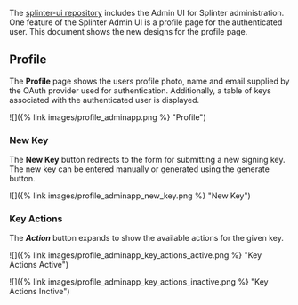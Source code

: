 <!--
  Copyright 2018-2021 Cargill Incorporated
  Licensed under Creative Commons Attribution 4.0 International License
  https://creativecommons.org/licenses/by/4.0/
-->

The [splinter-ui repository](https://github.com/Cargill/splinter-ui) includes
the Admin UI for Splinter administration. One feature of the Splinter Admin UI 
is a profile page for the authenticated user. This document shows the new 
designs for the profile page.

## Profile

The **Profile** page shows the users profile photo, name and email supplied by 
the OAuth provider used for authentication. Additionally, a table of keys 
associated with the authenticated user is displayed.

![]({% link images/profile_adminapp.png %} "Profile")

### New Key

The **New Key** button redirects to the form for submitting a new signing key.
The new key can be entered manually or generated using the generate button.

![]({% link images/profile_adminapp_new_key.png %} "New Key")

### Key Actions

The ***Action*** button expands to show the available actions for the given key.

![]({% link images/profile_adminapp_key_actions_active.png %} "Key Actions
Active")

![]({% link images/profile_adminapp_key_actions_inactive.png %} "Key Actions
Inctive")
